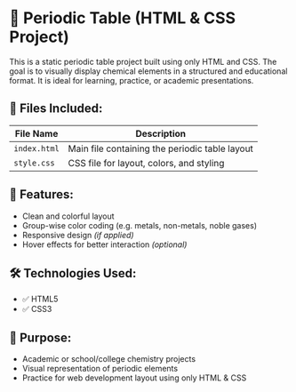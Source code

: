 # 🧪 Periodic Table (HTML & CSS Project)

This is a static periodic table project built using only HTML and CSS. The goal is to visually display chemical elements in a structured and educational format. It is ideal for learning, practice, or academic presentations.

## 📁 Files Included:

| File Name     | Description                                 |
|---------------|---------------------------------------------|
| `index.html`  | Main file containing the periodic table layout |
| `style.css`   | CSS file for layout, colors, and styling     |

## 🎯 Features:

- Clean and colorful layout
- Group-wise color coding (e.g. metals, non-metals, noble gases)
- Responsive design *(if applied)*
- Hover effects for better interaction *(optional)*

## 🛠️ Technologies Used:

- ✅ HTML5  
- ✅ CSS3  

## 🧠 Purpose:

- Academic or school/college chemistry projects
- Visual representation of periodic elements
- Practice for web development layout using only HTML & CSS

